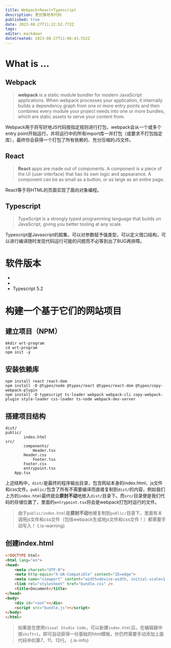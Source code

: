 ```yaml
---
title: Webpack+React+Typescript
description: 更优雅地写代码
published: true
date: 2023-08-27T11:22:52.772Z
tags: 
editor: markdown
dateCreated: 2023-08-27T11:06:43.552Z
---
```


# What is ...
## Webpack
> **webpack** is a static module bundler for modern JavaScript applications. When webpack processes your application, it internally builds a dependency graph from one or more entry points and then combines every module your project needs into one or more bundles, which are static assets to serve your content from.

Webpack用于将写好地JS代码按指定规则进行打包，webpack会从一个或多个entry point开始运行，并将运行中的所有import库一并打包（或要求不打包指定库），最终你会获得一个打包了所有依赖的、充分压缩的JS文件。

## React
> **React** apps are made out of components. A component is a piece of the UI (user interface) that has its own logic and appearance. A component can be as small as a button, or as large as an entire page.

React等于将HTML的页面实现了面向对象编程。

## Typescript
> TypeScript is a strongly typed programming language that builds on JavaScript, giving you better tooling at any scale.

Typescript是Javascript的超集，可以对参数赋予强类型，可以定义借口结构，可以进行编译随时发现代码运行可能的问题而不必等到出了BUG再排障。

# 软件版本
- 
- 
- Typescript 5.2

# 构建一个基于它们的网站项目

## 建立项目（NPM）
```
mkdir wrt-program
cd wrt-program
npm init -y
```


## 安装依赖库

```
npm install react react-dom
npm install -D @types/node @types/react @types/react-dom @types/copy-webpack-plugin
npm install -D typescript ts-loader webpack webpack-cli copy-webpack-plugin style-loader css-loader ts-node webpack-dev-server
```

## 搭建项目结构
```
dist/
public/
		index.html
src/
		components/
    		Header.tsx
        Header.css
    		Footer.tsx
        Footer.css
		entrypoint.tsx
    App.tsx
```
上述结构中，`dist/`是最终的程序输出目录，包含网站本身的index.html、js文件和css文件。`public/`包含了所有不需要编译而直接复制到`dist/`的内容，例如我们上方的`index.html`最终就会**原封不动**地放入`dist/`目录下。而`src/`目录便是我们代码的存储位置了，里面的`entrypoint.tsx`将会是webpack打包时运行的文件。

> 由于`public/index.html`是**原封不动**地被复制到`public/`目录下，里面有关调用js文件和css文件（包括webpack生成地js文件和css文件！）都需要手动写入！
{.is-warning}

## 创建index.html
```html
<!DOCTYPE html>
<html lang="en">
<head>
    <meta charset="UTF-8">
    <meta http-equiv="X-UA-Compatible" content="IE=edge">
    <meta name="viewport" content="width=device-width, initial-scale=1.0">
    <link rel="stylesheet" href="bundle.css" />
    <title>Document</title>
</head>
<body>
    <div id="root"></div>
    <script src="bundle.js"></script>
</body>
</html>
```

> 如果是在使用`Visual Studio Code`，可以新建`index.html`后，在编辑器中按`shift+1`，即可自动获得一份基础的html模板，你仍然需要手动添加上面代码中的第7、11、12行。
{.is-info}


